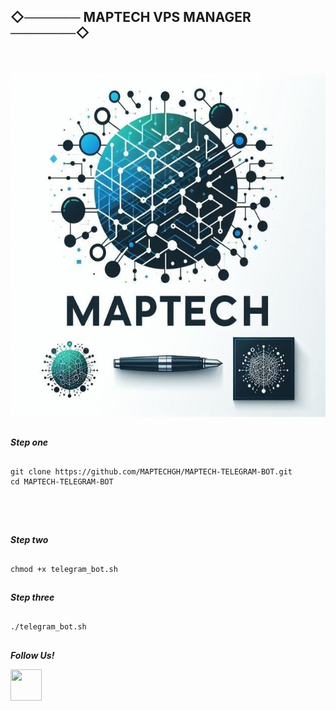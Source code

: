 ## ◇────── MAPTECH VPS MANAGER ───────◇

ㅤ
<p align="left">
  <a href="" rel="noopener">
 <img width=550px height=550px src="https://github.com/AVEGAH/AVEGAH/blob/main/photo_2024-04-06_05-33-25.jpg?raw=true?raw=true" alt="logo"></a>
</p>

##

___Step one___

```

git clone https://github.com/MAPTECHGH/MAPTECH-TELEGRAM-BOT.git
cd MAPTECH-TELEGRAM-BOT

```

## ㅤ
___Step two___

```

chmod +x telegram_bot.sh

```

##
___Step three___

```

./telegram_bot.sh

```

##
___Follow Us!___

 <p>    
<div class="div2">
 <span><a href="https://t.me/MAPTECH_vps_manager"><img src="https://user-images.githubusercontent.com/83800532/143560346-101a5bbb-53c6-4d1d-90c9-364c3355a6b7.png" alt=""width="50"height="50"/></a></span>
 </div>
 </p>
